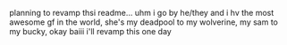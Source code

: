 planning to revamp thsi readme... uhm i go by he/they and i hv the most awesome gf in the world, she's my deadpool to my wolverine, my sam to my bucky, okay baiii i'll revamp this one day
